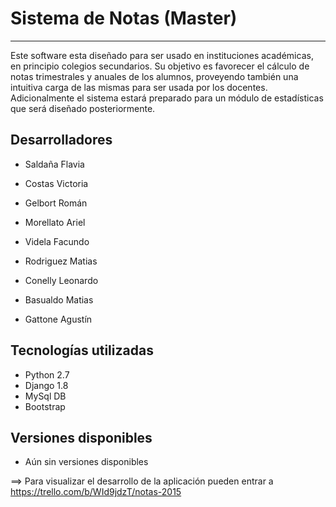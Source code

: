 # Sistema de Notas (Master)
-----------------
Este software esta diseñado para ser usado en instituciones académicas, en principio colegios secundarios. Su objetivo es favorecer el cálculo de notas trimestrales y anuales de los alumnos, proveyendo también una intuitiva carga de las mismas para ser usada por los docentes. Adicionalmente el sistema estará preparado para un módulo de estadísticas que será diseñado posteriormente.

Desarrolladores
---------------

* Saldaña Flavia
* Costas Victoria
* Gelbort Román
* Morellato Ariel

* Videla Facundo
* Rodriguez Matias
* Conelly Leonardo
* Basualdo Matias
* Gattone Agustín

Tecnologías utilizadas
----------------------

* Python 2.7
* Django 1.8
* MySql DB
* Bootstrap


Versiones disponibles
----------------------

* Aún sin versiones disponibles


==> Para visualizar el desarrollo de la aplicación pueden entrar a https://trello.com/b/WId9jdzT/notas-2015
